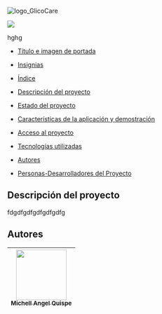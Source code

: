 ![logo_GlicoCare](https://user-images.githubusercontent.com/91544872/189419040-c093db78-c970-4960-8aca-ffcc11f7ffaf.png)

<p align="left">
   <img src="https://img.shields.io/badge/STATUS-EN%20DESAROLLO-green">
</p>

hghg

* [Título e imagen de portada](#Título-e-imagen-de-portada)

* [Insignias](#insignias)

- [Índice](#índice)

- [Descripción del proyecto](#descripción-del-proyecto)

- [Estado del proyecto](#Estado-del-proyecto)

- [Características de la aplicación y demostración](#Características-de-la-aplicación-y-demostración)

- [Acceso al proyecto](#acceso-proyecto)

- [Tecnologías utilizadas](#tecnologías-utilizadas)

- [Autores](#autores)

- [Personas-Desarrolladores del Proyecto](#personas-desarrolladores)



## Descripción del proyecto
fdgdfgdfgdfgdfgdfg

## Autores

| [<img src="https://avatars.githubusercontent.com/u/116586325?v=4" width=115><br><sub>Michell Angel Quispe</sub>](https://github.com/Michell2022) |
| :---: |




